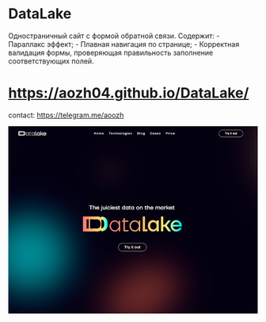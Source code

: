 # DataLake
Одностраничный сайт с формой обратной связи. Содержит:  - Параллакс эффект; - Плавная навигация по странице; - Корректная валидация формы, проверяющая правильность заполнение соответствующих полей.

# https://aozh04.github.io/DataLake/

contact: https://telegram.me/aoozh

![alt text](img/screenshot.png)
